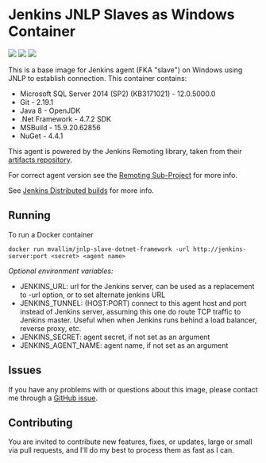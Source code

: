 # Jenkins JNLP Slaves as Windows Container

[![](https://ci.appveyor.com/api/projects/status/vmr2c3al8i4jtis4?svg=true)](https://ci.appveyor.com/api/projects/status/vmr2c3al8i4jtis4?svg=true)
[![](https://img.shields.io/docker/pulls/mvallim/jnlp-slave-dotnet-framework.svg)](https://img.shields.io/docker/pulls/mvallim/jnlp-slave-dotnet-framework.svg)
[![](https://img.shields.io/docker/stars/mvallim/jnlp-slave-dotnet-framework.svg)](https://img.shields.io/docker/stars/mvallim/jnlp-slave-dotnet-framework.svg)

This is a base image for Jenkins agent (FKA "slave") on Windows using JNLP to establish connection.
This container contains:

* Microsoft SQL Server 2014 (SP2) (KB3171021) - 12.0.5000.0
* Git - 2.19.1
* Java 8 - OpenJDK
* .Net Framework - 4.7.2 SDK
* MSBuild - 15.9.20.62856
* NuGet - 4.4.1

This agent is powered by the Jenkins Remoting library, taken from their [artifacts repository](https://repo.jenkins-ci.org/public/org/jenkins-ci/main/remoting/).

For correct agent version see the [Remoting Sub-Project](https://github.com/jenkinsci/remoting/blob/master/CHANGELOG.md) for more info.

See [Jenkins Distributed builds](https://wiki.jenkins-ci.org/display/JENKINS/Distributed+builds) for more info.

## Running

To run a Docker container

```
docker run mvallim/jnlp-slave-dotnet-framework -url http://jenkins-server:port <secret> <agent name>
```


*Optional environment variables:*

* JENKINS_URL: url for the Jenkins server, can be used as a replacement to -url option, or to set alternate jenkins URL
* JENKINS_TUNNEL: (HOST:PORT) connect to this agent host and port instead of Jenkins server, assuming this one do route TCP traffic to Jenkins master. Useful when when Jenkins runs behind a load balancer, reverse proxy, etc.
* JENKINS_SECRET: agent secret, if not set as an argument
* JENKINS_AGENT_NAME: agent name, if not set as an argument

## Issues

If you have any problems with or questions about this image, please contact me through a [GitHub issue](https://github.com/mvallim/jnlp-slave-dotnet-framework).

## Contributing

You are invited to contribute new features, fixes, or updates, large or small via pull requests, and I'll do my best to process them as fast as I can.

